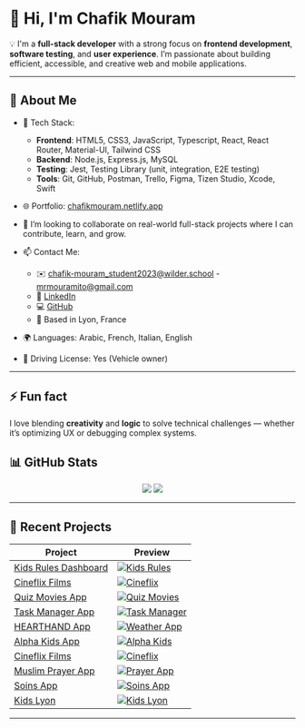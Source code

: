 # 👋 Hi, I'm Chafik Mouram

💡 I'm a **full-stack developer** with a strong focus on **frontend development**, **software testing**, and **user experience**. I’m passionate about building efficient, accessible, and creative web and mobile applications.

---

## 🌱 About Me

- 🔧 Tech Stack:
  - **Frontend**: HTML5, CSS3, JavaScript, Typescript, React, React Router, Material-UI, Tailwind CSS
  - **Backend**: Node.js, Express.js, MySQL
  - **Testing**: Jest, Testing Library (unit, integration, E2E testing)
  - **Tools**: Git, GitHub, Postman, Trello, Figma, Tizen Studio, Xcode, Swift

- 🌐 Portfolio: [chafikmouram.netlify.app](https://chafikmouram.netlify.app)

- 🤝 I’m looking to collaborate on real-world full-stack projects where I can contribute, learn, and grow.

- 📫 Contact Me:
  - ✉️ chafik-mouram_student2023@wilder.school - mrmouramito@gmail.com
  - 💼 [LinkedIn](https://www.linkedin.com/in/chafik-mouram/)
  - 💻 [GitHub](https://github.com/MouramChafik)
  - 📍 Based in Lyon, France

- 🌍 Languages: Arabic, French, Italian, English  
- 🚗 Driving License: Yes (Vehicle owner)

---

## ⚡ Fun fact

I love blending **creativity** and **logic** to solve technical challenges — whether it’s optimizing UX or debugging complex systems.


## 📊 GitHub Stats

<p align="center">
  <img src="https://github-readme-stats.vercel.app/api?username=MouramChafik&show_icons=true&theme=gruvbox&include_all_commits=true&rank_icon=github" />
  <img src="https://github-readme-stats.vercel.app/api/top-langs/?username=MouramChafik&layout=compact&langs_count=6&theme=gruvbox&card_width=320" />
</p>

---

## 🧩 Recent Projects

| Project | Preview |
|--------|--------|
| [Kids Rules Dashboard](https://kidsrules1.netlify.app/dashboard) | [![Kids Rules](https://github.com/user-attachments/assets/527a2453-d9b4-48e5-a083-2882f75fcb88)](https://kidsrules1.netlify.app/dashboard) |
| [Cineflix Films](https://cineflix-films.netlify.app) | [![Cineflix](https://github.com/user-attachments/assets/da85312d-d9af-4a2c-a313-9c3e00baaa8f)](https://cineflix-films.netlify.app) |
| [Quiz Movies App](https://quizmovies.netlify.app) | [![Quiz Movies](https://github.com/user-attachments/assets/ca6d2725-d8d0-4e19-b5a2-9eb455636ee0)](https://quizmovies.netlify.app) |
| [Task Manager App](https://chafik-taskmanager.netlify.app) | [![Task Manager](https://github.com/user-attachments/assets/84367dc7-92d1-40f4-8218-c21638362717)](https://chafik-taskmanager.netlify.app) |
| [HEARTHAND App](https://hearthand.netlify.app) | [![Weather App](https://github.com/user-attachments/assets/16f888dc-0824-41ce-80b9-ecc4afa81955)](https://hearthand.netlify.app) |
| [Alpha Kids App](https://alphakids.netlify.app) | [![Alpha Kids](https://github.com/user-attachments/assets/ab7177e9-42a3-4119-948b-598ed1bdc762)](https://alphakids.netlify.app) |
| [Cineflix Films](https://cineflix-films.netlify.app) | [![Cineflix](https://github.com/user-attachments/assets/da85312d-d9af-4a2c-a313-9c3e00baaa8f)](https://cineflix-films.netlify.app) |
| [Muslim Prayer App](https://muslimprayer.netlify.app) | [![Prayer App](https://github.com/user-attachments/assets/29a209b1-bb17-46dd-a658-e56a90eee7e5)](https://muslimprayer.netlify.app) |
| [Soins App](https://soinsapp.netlify.app) | [![Soins App](https://github.com/user-attachments/assets/d448b34f-77aa-4be8-a7b3-cfd79be99d10)](https://soinsapp.netlify.app) |
| [Kids Lyon](https://kidslyon.netlify.app) | [![Kids Lyon](https://github.com/user-attachments/assets/a038fbf5-987d-4c50-b573-fd62fcdbba5d)](https://kidslyon.netlify.app) |


---
